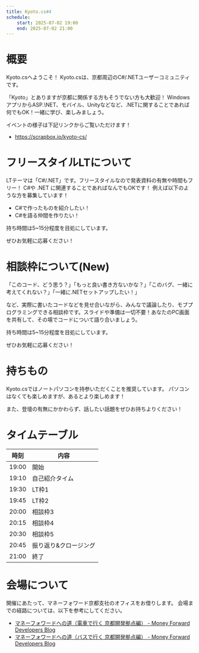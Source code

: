 ```yaml
---
title: Kyoto.cs#4
schedule:
    start: 2025-07-02 19:00
    end: 2025-07-02 21:00
---
```


# 概要

Kyoto.csへようこそ！
Kyoto.csは、京都周辺のC#/.NETユーザーコミュニティです。

「Kyoto」とありますが京都に関係する方もそうでない方も大歓迎！
WindowsアプリからASP.\NET、モバイル、Unityなどなど、.NETに関することであれば何でもOK！一緒に学び、楽しみましょう。

イベントの様子は下記リンクからご覧いただけます！

- https://scrapbox.io/kyoto-cs/

# フリースタイルLTについて

LTテーマは「C#/.NET」です。フリースタイルなので発表資料の有無や時間もフリー！
 C#や .NET に関連することであればなんでもOKです！ 例えば以下のような方を募集しています！

- C#で作ったものを紹介したい！
- C#を語る仲間を作りたい！

持ち時間は5~15分程度を目処にしています。

ぜひお気軽に応募ください！

# 相談枠について(New)
「このコード、どう思う？」「もっと良い書き方ないかな？」「このバグ、一緒に考えてくれない？」「一緒に.NETセットアップしたい！」

など、実際に書いたコードなどを見せ合いながら、みんなで議論したり、モブプログラミングできる相談枠です。スライドや準備は一切不要！あなたのPC画面を共有して、その場でコードについて語り合いましょう。

持ち時間は5~15分程度を目処にしています。

ぜひお気軽に応募ください！

# 持ちもの
Kyoto.csではノートパソコンを持参いただくことを推奨しています。
パソコンはなくても楽しめますが、あるとより楽しめます！

また、登壇の有無にかかわらず、話したい話題をぜひお持ちよりください！

# タイムテーブル

時刻|内容
---|----
19:00|開始
19:10|自己紹介タイム
19:30|LT枠1
19:45|LT枠2
20:00|相談枠3
20:15|相談枠4
20:30|相談枠5
20:45|振り返り&クロージング
21:00|終了

# 会場について

開催にあたって、マネーフォワード京都支社のオフィスをお借りします。
会場までの経路については、以下を参考にしてください。

- [マネーフォワードへの道（電車で行く 京都開発拠点編） - Money Forward Developers Blog](https://moneyforward-dev.jp/entry/2019/02/06/road-to-moneyforward-kyoto/)
- [マネーフォワードへの道（バスで行く 京都開発拠点編） - Money Forward Developers Blog](https://moneyforward-dev.jp/entry/2019/03/26/road-to-moneyforward-kyoto-bus/)
